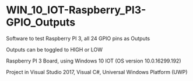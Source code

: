 # WIN_10_IOT-Raspberry_PI3-GPIO_Outputs
Software to test Raspberry PI 3, all 24 GPIO pins as Outputs

Outputs can be toggled to HIGH or LOW

Raspberry PI 3 Board, using Windows 10 IOT (OS version 10.0.16299.192)

Project in Visual Studio 2017, Visual C#, Universal Windows Platform (UWP)

